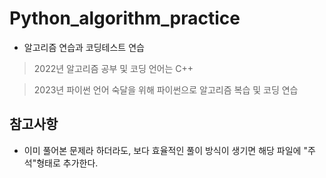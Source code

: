 # Python_algorithm_practice
- 알고리즘 연습과 코딩테스트 연습

> 2022년 알고리즘 공부 및 코딩 언어는 C++

> 2023년 파이썬 언어 숙달을 위해 파이썬으로 알고리즘 복습 및 코딩 연습 

## 참고사항
- 이미 풀어본 문제라 하더라도, 보다 효율적인 풀이 방식이 생기면 해당 파일에 "주석"형태로 추가한다.
